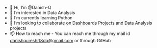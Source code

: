 - 👋 Hi, I’m @Danish-Q
- 👀 I’m interested in Data Analysis
- 🌱 I’m currently learning Python
- 💞️ I’m looking to collaborate on Dashboards Projects and Data Analysis projects
- 📫 How to reach me - You can reach me through my mail id danishqureshi18dq@gmail.com or through GitHub
<!---
Danish-Q/Danish-Q is a ✨ special ✨ repository because its `README.md` (this file) appears on your GitHub profile.
You can click the Preview link to take a look at your changes.
--->
